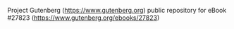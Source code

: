 Project Gutenberg (https://www.gutenberg.org) public repository for eBook #27823 (https://www.gutenberg.org/ebooks/27823)
